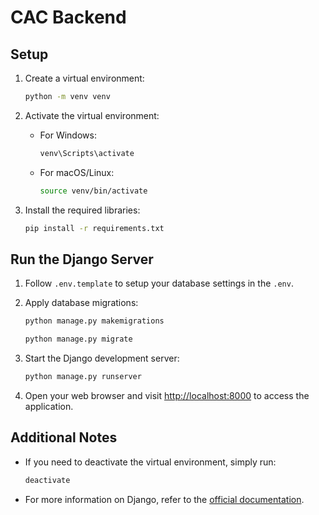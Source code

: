 # CAC Backend

## Setup


1. Create a virtual environment:

    ```bash
    python -m venv venv
    ```

2. Activate the virtual environment:

    - For Windows:

      ```bash
      venv\Scripts\activate
      ```

    - For macOS/Linux:

      ```bash
      source venv/bin/activate
      ```

3. Install the required libraries:

    ```bash
    pip install -r requirements.txt
    ```

## Run the Django Server

1. Follow `.env.template` to setup your database settings in the `.env`.


2. Apply database migrations:

    ```bash
    python manage.py makemigrations
    ```

    ```bash
    python manage.py migrate
    ```

3. Start the Django development server:

    ```bash
    python manage.py runserver
    ```

4. Open your web browser and visit [http://localhost:8000](http://localhost:8000) to access the application.

## Additional Notes

- If you need to deactivate the virtual environment, simply run:

  ```bash
  deactivate
  ```

- For more information on Django, refer to the [official documentation](https://docs.djangoproject.com/).
